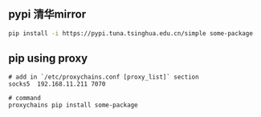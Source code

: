 
## pypi 清华mirror
``` bash
pip install -i https://pypi.tuna.tsinghua.edu.cn/simple some-package
```

## pip using proxy
```
# add in `/etc/proxychains.conf [proxy_list]` section
socks5  192.168.11.211 7070

# command
proxychains pip install some-package
```
